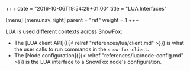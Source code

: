 +++
date = "2016-10-06T19:54:29+01:00"
title = "LUA Interfaces"

[menu]
  [menu.nav_right]
    parent = "ref"
    weight = 1
+++

LUA is used different contexts across SnowFox:

  * The [LUA client API]({{< relref "references/lua/client.md" >}}) is
    what the user calls to run commands in the `snow-fox-client`.
  * The [Node configuration]({{< relref "references/lua/node-config.md" >}})
    is the LUA interface to a SnowFox node's configuration.
